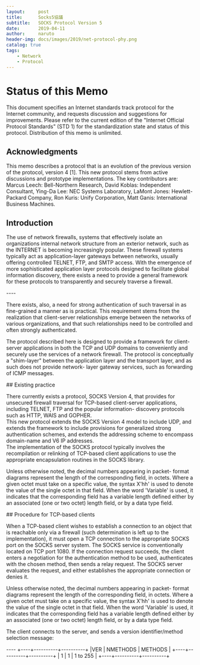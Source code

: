 ```yaml
---
layout:     post
title:      Socks5協議
subtitle:   SOCKS Protocol Version 5
date:       2019-04-11
author:     naruto
header-img: docs/images/2019/net-protocol-phy.png
catalog: true
tags:
    - Network
    - Protocol	
---
```


# Status of this Memo
<p class="section-indent">
This document specifies an Internet standards track protocol for the
Internet community, and requests discussion and suggestions for
improvements.  Please refer to the current edition of the "Internet
Official Protocol Standards" (STD 1) for the standardization state
and status of this protocol.  Distribution of this memo is unlimited.
</p>

## Acknowledgments
<p class="section-indent">
This memo describes a protocol that is an evolution of the previous
   version of the protocol, version 4 [1]. This new protocol stems from
   active discussions and prototype implementations.  The key
   contributors are: Marcus Leech: Bell-Northern Research, David Koblas:
   Independent Consultant, Ying-Da Lee: NEC Systems Laboratory, LaMont
   Jones: Hewlett-Packard Company, Ron Kuris: Unify Corporation, Matt
   Ganis: International Business Machines.
</p>

## Introduction
<p class="section-indent">
	The use of network firewalls, systems that effectively isolate an
   organizations internal network structure from an exterior network,
   such as the INTERNET is becoming increasingly popular.  These
   firewall systems typically act as application-layer gateways between
   networks, usually offering controlled TELNET, FTP, and SMTP access.
   With the emergence of more sophisticated application layer protocols
   designed to facilitate global information discovery, there exists a
   need to provide a general framework for these protocols to
   transparently and securely traverse a firewall.
</p>
----

<p class="section-indent">
	There exists, also, a need for strong authentication of such
   traversal in as fine-grained a manner as is practical. This
   requirement stems from the realization that client-server
   relationships emerge between the networks of various organizations,
   and that such relationships need to be controlled and often strongly
   authenticated.<br>

   The protocol described here is designed to provide a framework for
   client-server applications in both the TCP and UDP domains to
   conveniently and securely use the services of a network firewall.
   The protocol is conceptually a "shim-layer" between the application
   layer and the transport layer, and as such does not provide network-
   layer gateway services, such as forwarding of ICMP messages.
</p>
## Existing practice
<p class="section-indent">
 There currently exists a protocol, SOCKS Version 4, that provides for
   unsecured firewall traversal for TCP-based client-server
   applications, including TELNET, FTP and the popular information-
   discovery protocols such as HTTP, WAIS and GOPHER.<br>
   This new protocol extends the SOCKS Version 4 model to include UDP,
   and extends the framework to include provisions for generalized
   strong authentication schemes, and extends the addressing scheme to
   encompass domain-name and V6 IP addresses. <br>
   The implementation of the SOCKS protocol typically involves the
   recompilation or relinking of TCP-based client applications to use
   the appropriate encapsulation routines in the SOCKS library.<br>
</p>
 
<p class="section-indent">
	Unless otherwise noted, the decimal numbers appearing in packet-
   format diagrams represent the length of the corresponding field, in
   octets.  Where a given octet must take on a specific value, the
   syntax X'hh' is used to denote the value of the single octet in that
   field. When the word 'Variable' is used, it indicates that the
   corresponding field has a variable length defined either by an
   associated (one or two octet) length field, or by a data type field.
</p>
## Procedure for TCP-based clients
<p class="section-indent">
	When a TCP-based client wishes to establish a connection to an object
   that is reachable only via a firewall (such determination is left up
   to the implementation), it must open a TCP connection to the
   appropriate SOCKS port on the SOCKS server system.  The SOCKS service
   is conventionally located on TCP port 1080.  If the connection
   request succeeds, the client enters a negotiation for the authentication method to be used, authenticates with the chosen
   method, then sends a relay request.  The SOCKS server evaluates the
   request, and either establishes the appropriate connection or denies
   it. <br>

   Unless otherwise noted, the decimal numbers appearing in packet-
   format diagrams represent the length of the corresponding field, in
   octets.  Where a given octet must take on a specific value, the
   syntax X'hh' is used to denote the value of the single octet in that
   field. When the word 'Variable' is used, it indicates that the
   corresponding field has a variable length defined either by an
   associated (one or two octet) length field, or by a data type field.

   The client connects to the server, and sends a version
   identifier/method selection message:
</p>
----
<html>
 +----+----------+----------+
 |VER | NMETHODS | METHODS  |
 +----+----------+----------+
 | 1  |    1     | 1 to 255 |
 +----+----------+----------+
</html>
<p class="section-indent">


</p>
<p class="section-indent">

</p>
<p class="section-indent">

</p>

<p class="section-indent">

</p>


<p class="section-indent">

</p>
